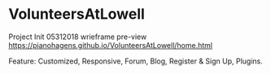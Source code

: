 # VolunteersAtLowell
Project Init 05312018
wrieframe pre-view  https://pianohagens.github.io/VolunteersAtLowell/home.html

Feature: Customized, Responsive, Forum, Blog, Register & Sign Up, Plugins.
